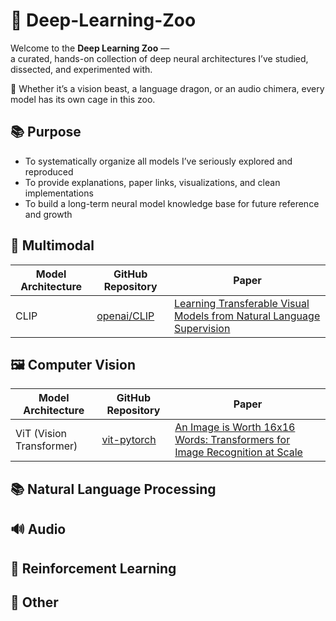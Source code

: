 # 🧠 Deep-Learning-Zoo

Welcome to the **Deep Learning Zoo** —  
a curated, hands-on collection of deep neural architectures I’ve studied, dissected, and experimented with.

🦁 Whether it’s a vision beast, a language dragon, or an audio chimera, every model has its own cage in this zoo.

## 📚 Purpose

- To systematically organize all models I’ve seriously explored and reproduced  
- To provide explanations, paper links, visualizations, and clean implementations  
- To build a long-term neural model knowledge base for future reference and growth  

## 🦎 Multimodal 

| Model Architecture | GitHub Repository                             | Paper                                                        |
| ------------------ | --------------------------------------------- | ------------------------------------------------------------ |
| CLIP               | [openai/CLIP](https://github.com/openai/CLIP) | [Learning Transferable Visual Models from Natural Language Supervision](https://arxiv.org/abs/2103.00020) |

## 🖼️ Computer Vision

| Model Architecture | GitHub Repository | Paper |
| ------------------ | ----------------- | ----- |
| ViT (Vision Transformer) | [vit-pytorch](https://github.com/lucidrains/vit-pytorch) | [An Image is Worth 16x16 Words: Transformers for Image Recognition at Scale](https://arxiv.org/abs/2010.11929) |

## 📚 Natural Language Processing

## 🔊 Audio

## 🧠 Reinforcement Learning 

## 🧪 Other